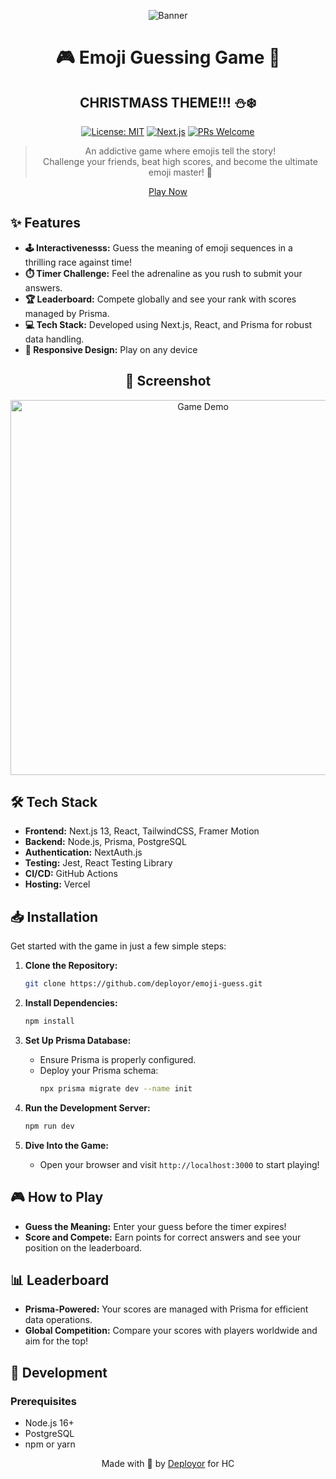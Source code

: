 <div align="center">
  
![Banner](https://files.catbox.moe/rgidjh.png)

# 🎮 Emoji Guessing Game 🚀

## CHRISTMASS THEME!!! ⛄❄️

[![License: MIT](https://img.shields.io/badge/License-MIT-yellow.svg)](https://opensource.org/licenses/MIT)
[![Next.js](https://img.shields.io/badge/Next.js-13-black)](https://nextjs.org/)
[![PRs Welcome](https://img.shields.io/badge/PRs-welcome-brightgreen.svg)](http://makeapullrequest.com)

> An addictive game where emojis tell the story! <br/>
> Challenge your friends, beat high scores, and become the ultimate emoji master! 👀

[Play Now](https://emoji.thiswhity.uk)

</div>

## ✨ Features
- **🕹️ Interactivenesss:** Guess the meaning of emoji sequences in a thrilling race against time!
- **⏱️ Timer Challenge:** Feel the adrenaline as you rush to submit your answers.
- **🏆 Leaderboard:** Compete globally and see your rank with scores managed by Prisma.
- **💻 Tech Stack:** Developed using Next.js, React, and Prisma for robust data handling.
- **📱 Responsive Design:** Play on any device

<div align="center">

## 🌟 Screenshot

<img src="https://files.catbox.moe/a4cvq7.png" alt="Game Demo" width="600px" />

</div>

## 🛠️ Tech Stack
- **Frontend:** Next.js 13, React, TailwindCSS, Framer Motion
- **Backend:** Node.js, Prisma, PostgreSQL
- **Authentication:** NextAuth.js
- **Testing:** Jest, React Testing Library
- **CI/CD:** GitHub Actions
- **Hosting:** Vercel

## 📥 Installation

Get started with the game in just a few simple steps:

1. **Clone the Repository:**
   ```bash
   git clone https://github.com/deployor/emoji-guess.git
   ```

2. **Install Dependencies:**
   ```bash
   npm install
   ```

3. **Set Up Prisma Database:**
   - Ensure Prisma is properly configured.
   - Deploy your Prisma schema:
     ```bash
     npx prisma migrate dev --name init
     ```

4. **Run the Development Server:**
   ```bash
   npm run dev
   ```

5. **Dive Into the Game:**
   - Open your browser and visit `http://localhost:3000` to start playing!

<div align="center">

</div>

## 🎮 How to Play
- **Guess the Meaning:** Enter your guess before the timer expires!
- **Score and Compete:** Earn points for correct answers and see your position on the leaderboard.

## 📊 Leaderboard
- **Prisma-Powered:** Your scores are managed with Prisma for efficient data operations.
- **Global Competition:** Compare your scores with players worldwide and aim for the top!


## 🔧 Development

### Prerequisites
- Node.js 16+
- PostgreSQL
- npm or yarn

<div align="center">

Made with 💖 by [Deployor](https://github.com/deployor) for HC

</div>